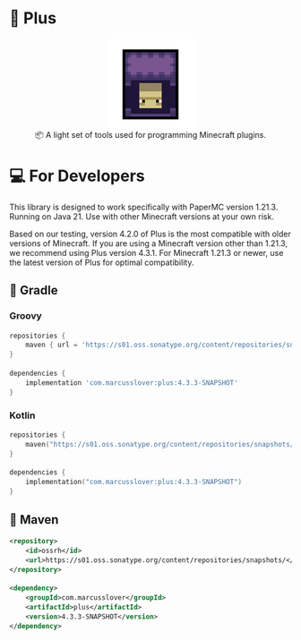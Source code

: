 # 🔮 Plus

<p align="center">
<img src="https://github.com/MarcusSlover/Plus/blob/master/shulker-export.png"/ style="width: 160px;height: 160px; image-rendering: pixelated;">
<br/>
📦 A light set of tools used for programming Minecraft plugins.<br/>
</p>

# 💻 For Developers

This library is designed to work specifically with PaperMC version 1.21.3.<br/>
Running on Java 21. Use with other Minecraft versions at your own risk.

Based on our testing, version 4.2.0 of Plus is the most compatible with older versions of Minecraft.
If you are using a Minecraft version other than 1.21.3, we recommend using Plus version 4.3.1.
For Minecraft 1.21.3 or newer, use the latest version of Plus for optimal compatibility.

## 🐘 Gradle
### Groovy
```gradle
repositories {
    maven { url = 'https://s01.oss.sonatype.org/content/repositories/snapshots/' }
}

dependencies {
    implementation 'com.marcusslover:plus:4.3.3-SNAPSHOT'
}
```
### Kotlin
```kotlin
repositories {
    maven("https://s01.oss.sonatype.org/content/repositories/snapshots/")
}

dependencies {
    implementation("com.marcusslover:plus:4.3.3-SNAPSHOT")
}
```
## 🦢 Maven
```xml
<repository>
    <id>ossrh</id>
    <url>https://s01.oss.sonatype.org/content/repositories/snapshots/</url>
</repository>

<dependency>
    <groupId>com.marcusslover</groupId>
    <artifactId>plus</artifactId>
    <version>4.3.3-SNAPSHOT</version>
</dependency>
```

